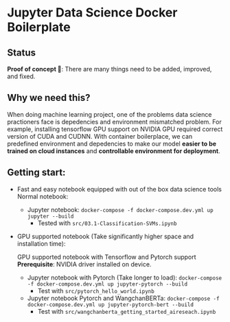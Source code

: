 # Jupyter Data Science Docker Boilerplate

## Status

**Proof of concept 🚧**: There are many things need to be added, improved, and fixed. 

## Why we need this?
When doing machine learning project, one of the problems data science practioners face is depedencies and environment mismatched problem. For example, installing tensorflow GPU support on NVIDIA GPU required correct version of CUDA and CUDNN. With container boilerplace, we can predefined environment and depedencies to make our model **easier to be trained on cloud instances** and **controllable environment for deployment**.

## Getting start:
- Fast and easy notebook equipped with out of the box data science tools
Normal notebook:

    - Jupyter notebook: `docker-compose -f docker-compose.dev.yml up jupyter --build`  
        - Tested with `src/03.1-Classification-SVMs.ipynb`

- GPU supported notebook (Take significantly higher space and installation time):

   GPU supported notebook with Tensorflow and Pytorch support   
**Prerequisite**: NVIDIA driver installed on device.

    - Jupyter notebook with Pytorch (Take longer to load): `docker-compose -f docker-compose.dev.yml up jupyter-pytorch --build`
        - Test with `src/pytorch_hello_world.ipynb`
    - Jupyter notebook Pytorch and WangchanBERTa: `docker-compose -f docker-compose.dev.yml up jupyter-pytorch-bert --build`
        - Test with `src/wangchanberta_getting_started_aireseach.ipynb`

